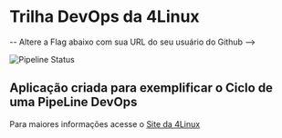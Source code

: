 # Trilha DevOps da 4Linux

-- Altere a Flag abaixo com sua URL do seu usuário do Github -->

![Pipeline Status](https://github.com/italorafaeltavares/gitops/actions/workflows/pipeline.yml/badge.svg) 


## Aplicação criada para exemplificar o Ciclo de uma PipeLine DevOps


Para maiores informações acesse o [Site da 4Linux](https://www.4linux.com.br/cursos/devops)
